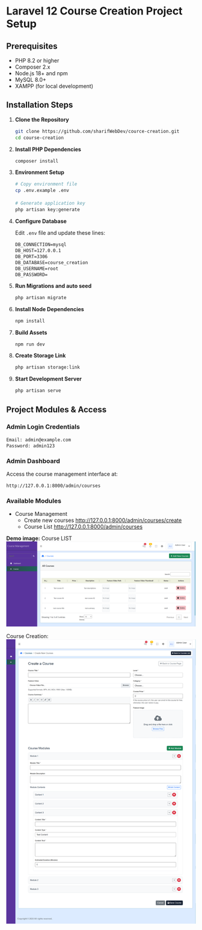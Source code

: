 # Laravel 12 Course Creation Project Setup

## Prerequisites

- PHP 8.2 or higher
- Composer 2.x
- Node.js 18+ and npm
- MySQL 8.0+
- XAMPP (for local development)

## Installation Steps

1. **Clone the Repository**
   ```bash
   git clone https://github.com/sharifWebDev/cource-creation.git
   cd course-creation
   ```

2. **Install PHP Dependencies**
   ```bash
   composer install
   ```

3. **Environment Setup**
   ```bash
   # Copy environment file
   cp .env.example .env
   
   # Generate application key
   php artisan key:generate
   ```

4. **Configure Database**
   
   Edit `.env` file and update these lines:
   ```env
   DB_CONNECTION=mysql
   DB_HOST=127.0.0.1
   DB_PORT=3306
   DB_DATABASE=course_creation
   DB_USERNAME=root
   DB_PASSWORD=
   ```

5. **Run Migrations and auto seed**
   ```bash
   php artisan migrate
   ```

6. **Install Node Dependencies**
   ```bash
   npm install
   ```

7. **Build Assets**
   ```bash
   npm run dev
   ```

8. **Create Storage Link**
   ```bash
   php artisan storage:link
   ```

9. **Start Development Server**
   ```bash
   php artisan serve
   ```
## Project Modules & Access


### Admin Login Credentials
```
Email: admin@example.com
Password: admin123
```

### Admin Dashboard
Access the course management interface at:
```
http://127.0.0.1:8000/admin/courses
```

### Available Modules
- Course Management
  - Create new courses
  http://127.0.0.1:8000/admin/courses/create
  - Course List
  http://127.0.0.1:8000/admin/courses


**Demo image:** 
Course LIST
![alt text](image.png)

Course Creation:
![alt text](image-1.png)
